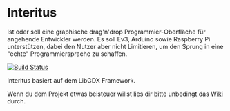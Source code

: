 # Interitus 

Ist oder soll eine graphische drag'n'drop Programmier-Oberfläche für angehende Entwickler werden.
Es soll Ev3, Arduino sowie Raspberry Pi unterstützen, dabei den Nutzer aber nicht Limitieren, 
um den Sprung in eine "echte" Programmiersprache zu schaffen.

[![Build Status](https://travis-ci.com/FT-Interitus/Interitus.svg?branch=master)](https://travis-ci.com/FT-Interitus/Interitus)

Interitus basiert auf dem LibGDX Framework.

Wenn du dem Projekt etwas beisteuer willst lies dir bitte unbedingt das [Wiki](https://github.com/FT-Interitus/Interitus/wiki "Interitus Wiki") durch.
